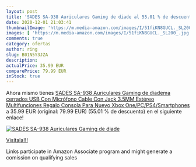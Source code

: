 ```yaml
---
layout: post
title: 'SADES SA-938 Auriculares Gaming de diade al 55.01 % de descuento'
date: 2020-12-01 21:03:41
thumbnailImage: 'https://m.media-amazon.com/images/I/51fiKN8GUCL._SL200_.jpg'
images: [ 'https://m.media-amazon.com/images/I/51fiKN8GUCL._SL200_.jpg' ]
comments: true
category: ofertas
author: ring
slug: B01N5Y3JZA
description:
actualPrice: 35.99 EUR
comparePrice: 79.99 EUR
inStock: true
---
```


Ahora mismo tienes [SADES SA-938 Auriculares Gaming de diadema cerrados USB Con Micrófono Cable Con Jack 3.5MM Estéreo Multifunciones Regalo Consola Para Nuevo Xbox One/PC/PS4/Smartphones](https://www.amazon.es/dp/B01N5Y3JZA/?tag=tolees-21) a 35.99 EUR (original: 79.99 EUR) (55.01 %  de descuento) en el siguiente enlace!

[![SADES SA-938 Auriculares Gaming de diade](https://m.media-amazon.com/images/I/51fiKN8GUCL._SL200_.jpg)](https://www.amazon.es/dp/B01N5Y3JZA/?tag=tolees-21)

[Visítala!!!](https://www.amazon.es/dp/B01N5Y3JZA/?tag=tolees-21)

Links participate in Amazon Associate program and might generate a comission on qualifying sales
